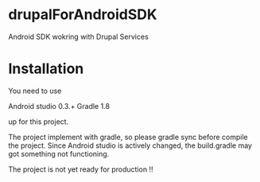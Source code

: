 drupalForAndroidSDK
===================

Android SDK wokring with Drupal Services

Installation
==================
You need to use

Android studio 0.3.+ Gradle 1.8

up for this project.

The project implement with gradle, so please gradle sync before compile the project. Since Android studio is actively changed, the build.gradle may got something not functioning.

The project is not yet ready for production !!
